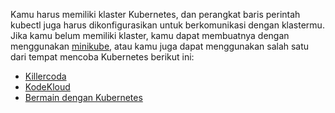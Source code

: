 Kamu harus memiliki klaster Kubernetes, dan perangkat baris perintah kubectl
juga harus dikonfigurasikan untuk berkomunikasi dengan klastermu. Jika kamu
belum memiliki klaster, kamu dapat membuatnya dengan menggunakan
[minikube](/id/docs/tasks/tools/#minikube),
atau kamu juga dapat menggunakan salah satu dari tempat mencoba Kubernetes berikut ini:

* [Killercoda](https://killercoda.com/playgrounds/scenario/kubernetes)
* [KodeKloud](https://kodekloud.com/public-playgrounds)
* [Bermain dengan Kubernetes](https://labs.play-with-k8s.com/)
